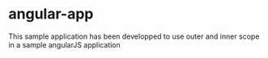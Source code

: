 # angular-app
This sample application has been developped to use outer and inner scope in a sample angularJS application
